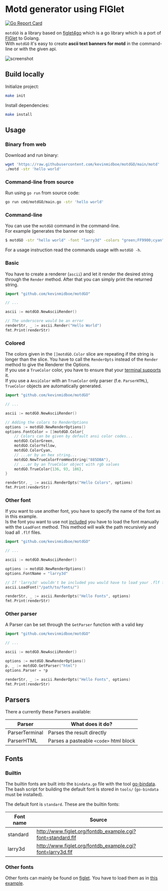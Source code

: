 # Motd generator using FIGlet

[![Go Report Card](https://goreportcard.com/badge/github.com/kevinmidboe/motdGO)](https://goreportcard.com/report/github.com/kevinmidboe/motdGO)

`motdGO` is a library based on [figlet4go](https://github.com/mbndr/figlet4go) which is a go library which is a port of [FIGlet](http://www.figlet.org/) to Golang.  
With `motdGO` it's easy to create **ascii text banners for motd** in the command-line or with the given api.

![screenshot](./screenshot/motdGO.png)

## Build locally

Initialize project:
```bash
make init
```

Install dependencies:
```bash
make install
```

## Usage

### Binary from web
Download and run binary:

```bash
wget 'https://raw.githubusercontent.com/kevinmidboe/motdGO/main/motd'
./motd -str 'hello world'
```

### Command-line from source
Run using `go run` from source code:

```bash
go run cmd/motdGO/main.go -str 'hello world'
```

### Command-line
You can use the `motdGO` command in the command-line.  
For example (generates the banner on top):
```bash
$ motdGO -str "hello world" -font "larry3d" -colors "green;FF9900;cyan"
```
For a usage instruction read the commands usage with `motdGO -h`.

### Basic
You have to create a renderer (`ascii`) and let it render the desired string through the `Render` method. After that you can simply print the returned string.
```go
import "github.com/kevinmidboe/motdGO"

// ...

ascii := motdGO.NewAsciiRender()

// The underscore would be an error
renderStr, _ := ascii.Render("Hello World")
fmt.Print(renderStr)
```

### Colored
The colors given in the `[]motdGO.Color` slice are repeating if the string is longer than the slice. You have to call the `RenderOpts` instead of the `Render` method to give the Renderer the Options.  
If you use a `TrueColor` color, you have to ensure that your [terminal supports](https://gist.github.com/XVilka/8346728/) it.  
If you use a `AnsiColor` with an `TrueColor` only parser (f.e. `ParserHTML`), `TrueColor` objects are automatically generated.
```go
import "github.com/kevinmidboe/motdGO"

// ...

ascii := motdGO.NewAsciiRender()

// Adding the colors to RenderOptions
options := motdGO.NewRenderOptions()
options.FontColor = []motdGO.Color{
	// Colors can be given by default ansi color codes...
	motdGO.ColorGreen,
	motdGO.ColorYellow,
	motdGO.ColorCyan,
	// ...or by an hex string...
	motdGO.NewTrueColorFromHexString("885DBA"),
	// ...or by an TrueColor object with rgb values
	motdGO.TrueColor{136, 93, 186},
}

renderStr, _ := ascii.RenderOpts("Hello Colors", options)
fmt.Print(renderStr)
```

### Other font
If you want to use another font, you have to specify the name of the font as in this example.  
Is the font you want to use not [included](#builtin) you have to load the font manually with the `LoadFont` method. This method will walk the path recursively and load all `.flf` files.
```go
import "github.com/kevinmidboe/motdGO"

// ...

ascii := motdGO.NewAsciiRender()

options := motdGO.NewRenderOptions()
options.FontName = "larry3d"

// If 'larry3d' wouldn't be included you would have to load your .flf files like that:
ascii.LoadFont("/path/to/fonts/")

renderStr, _ := ascii.RenderOpts("Hello Fonts", options)
fmt.Print(renderStr)
```

### Other parser
A Parser can be set through the `GetParser` function with a valid key
```go
import "github.com/kevinmidboe/motdGO"

// ...

ascii := motdGO.NewAsciiRender()

options := motdGO.NewRenderOptions()
p, _ := motdGO.GetParser("html")
options.Parser = *p

renderStr, _ := ascii.RenderOpts("Hello Fonts", options)
fmt.Print(renderStr)
```

## Parsers
There a currently these Parsers available:

| Parser | What does it do?                                                     |
| --------- | ------                                                     |
| ParserTerminal  | Parses the result directly |
| ParserHTML   | Parses a pasteable `<code>` html block  |

## Fonts

### Builtin
The builtin fonts are built into the `bindata.go` file with the tool [go-bindata](https://github.com/jteeuwen/go-bindata).  
The bash script for building the default font is stored in `tools/` (`go-bindata` must be installed).

The default font is `standard`. These are the builtin fonts:

| Font name | Source                                                     |
| --------- | ------                                                     |
| standard  | http://www.figlet.org/fontdb_example.cgi?font=standard.flf |
| larry3d   | http://www.figlet.org/fontdb_example.cgi?font=larry3d.flf  |

### Other fonts
Other fonts can mainly be found on [figlet](http://www.figlet.org). You have to load them as in [this example](#other-font).
